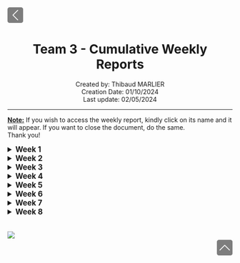 <div> <a href="./"><img src="../img/back2.png" width="35px"></a>
</div>

<h1 align="center"> Team 3 - Cumulative Weekly Reports </h1>

<p align="center">
Created by: Thibaud MARLIER <br> Creation Date: 01/10/2024 <br> Last update: 02/05/2024
</p>

___

**<u>Note:</u>** If you wish to access the weekly report, kindly click on its name and it will appear. If you want to close the document, do the same.  
Thank you!

<details>
<summary style="font-size:1.2em; font-weight:bold;">Week 1</summary>

## Weekly Report N°1  

### <u> Introduction </u>

This week starts off the beginning of the Virtual Processor project, we've received the Call For Tender on January 2nd.  

### <u> Ongoing Tasks</u>

|           Task           | Member Assigned  | Progression | End Of Week objective | Start Date |
| :----------------------: | :--------------: | :---------: | :-------------------: | :--------: |
|        Learning C        | All team members |     40%     |          50%          | 08/01/2024 |
|     Project Charter      |     Thibaud      |     10%     |          60%          | 12/01/2024 |
| Functional specification |     Quentin      |     20%     |          20%          | 11/01/2024 |
|        Test Plan         |      Arthur      |     10%     |          10%          | 11/01/2024 |

### Cheat Sheet

| Percentage | 0%                           | 0% < 10%                                                                                         | 10% < 75%                                           | 75% < 90%                       | 90% < 99%                       | 100%                           |
| ---------- | ---------------------------- | ------------------------------------------------------------------------------------------------ | --------------------------------------------------- | ------------------------------- | ------------------------------- | ------------------------------ |
| Meaning    | The task hasn't been started | The basics of the task have been begun, with no details. Could either be templates, and  details | The task progresses with a steady advancement flow. | The task is approaching review. | The task is pending for review. | The task is done and included. |

### <u>Finished Tasks</u>

|          Task           | Member Assigned | Start Date |  End Date  |
| :---------------------: | :-------------: | :--------: | :--------: |
| Github Repository setup |    Aurélien     | 11/01/2024 | 11/01/2024 |
|   1st Meeting report    |     Thibaud     | 10/01/2024 | 10/01/2024 |

### <u>Team meeting</u>

Our first team meeting was held on the 10th of January 2024.  
During this meeting, we agreed on holding at least two weekly meetings according to our project time. We agreed as well to keep at least 20 minutes of our time at the end of each day when we have a project to debrief the work done during the day and set the goals for the next days.

The first tasks have been attributed as shown before.

### <u> Week feedback</u>

This week, we decided to focus on learning the C language, however, it's clear that we are behind in terms of management documents. We need to finish the creation of various documents and get the planning of most tasks done.

The overall team feeling is great, many members feel confident with the C language, and we are already thinking about how we will build our processor and thinking about the specification of our Assembly Language.

### <u>Next week planning </u>

Next week will be ruled by our progression in the C language.
Moreover, on Wednesday the 17th of January, we will meet in project time to brainstorm about the project. Discuss more deeply the specification of our Assembly language. And the architecture of our processor.

Next week's priorities are:

* Learning C language
* Project Charter
* Task allocation document
* Assembly syntax and rules
* Processor architecture
* Functional specifications
* RACII
* Gantt

</details>

<details>
<summary style="font-size:1.2em; font-weight:bold;">Week 2</summary>

## Weekly Report N°2

### <u> Introduction </u>

This week was once more ruled by learning the C language which is necessary for this project, however, we have had the time to gather during project time to discuss various directions that we will take for the project.

### <u> Ongoing Tasks</u>

|           Task           | Member Assigned |  Progression   | End Of Week objective | Start Date |
| :----------------------: | :-------------: | :------------: | :-------------------: | :--------: |
|     Development WBS      |     Mathis      | Pending review |    Pending review     | 17/01/2024 |
| Technical specification  |    Aurélien     |      10%       |          10%          | 17/01/2024 |
| Functional specification |     Quentin     |      25%       |          25%          | 17/01/2024 |
|        Test Plan         |     Arthur      | No Progression |           \           | 11/01/2024 |

### Cheat Sheet

| Percentage | 0%                           | 0% < 10%                                                                                         | 10% < 75%                                           | 75% < 90%                       | 90% < 99%                       | 100%                           |
| ---------- | ---------------------------- | ------------------------------------------------------------------------------------------------ | --------------------------------------------------- | ------------------------------- | ------------------------------- | ------------------------------ |
| Meaning    | The task hasn't been started | The basics of the task have been begun, with no details. Could either be templates, and  details | The task progresses with a steady advancement flow. | The task is approaching review. | The task is pending for review. | The task is done and included. |

### <u>Finished Tasks</u>

|        Task         | Member(s) Assigned | Start Date |  End Date  |
| :-----------------: | :----------------: | :--------: | :--------: |
| Learning C Language |     Whole team     | 11/01/2024 | 19/01/2024 |
|   Project Charter   |      Thibaud       | 12/01/2024 | 21/01/2024 |

### <u>Team meeting</u>

The 17th of January 2024, we gathered for the first during project time to have a meeting about various directions to take, during the morning we had:

* Discussed the specifications of our Assembly Language,
* Broke down the different steps to build our own Virtual Processor,
* Started working on the Processor's architecture by checking different architectures that already exist,
* Decided to take inspiration from different CPUs, RISK-V, ARM...
* Set up our coding environment and laws of development.

* We have decided to contact the client about the various decisions that we have taken and the client seemed interested in the directions we were taking.

### <u>Week feedback</u>

This week didn't mark any great advancement document writing-wise, but gathering to take all these decisions was necessary. We are sure to all have the same scope for the project. We still have yet to decide on all the specifications for the project, but this will be done shortly.

### <u>Next week planning </u>

* Initial meeting on Monday the 22nd
* Functional specification near finalization
* Functional specification review, if finished
* Project Charter publishing
* Advancing on Technical specifications (25% of completion)
* Advancing on Test plan (20% completion)
* Discuss the last details
* Beginning of vCPU development

</details>

<details>
<summary style="font-size:1.2em; font-weight:bold;">Week 3</summary>

## Weekly Report N°3

### <u> Introduction </u>

Third week of the Virtual Processor project, for ALGOSUP. This week was ruled by great progress made on the project. The Functional Specification document is due next week so most of the work has to be done on the document, moreover, various other tasks have been done during the week, so let's deal with that.

### <u> Ongoing Tasks</u>

|           Task            | Member Assigned | Progression | End Of Week objective | Start Date |
| :-----------------------: | :-------------: | :---------: | :-------------------: | :--------: |
|  Technical specification  |    Aurélien     |     50%     |          25%          | 17/01/2024 |
| Functional specification  |     Quentin     |     70%     |          80%          | 17/01/2024 |
|         Test Plan         |     Arthur      |     25%     |          20%          | 11/01/2024 |
| Creation of the processor |      Malo       |     40%     |          30%          | 24/01/2024 |
| Creation of the assembler |     Mathis      |     50%     |          30%          | 24/01/2024 |
|   Update of weekly KPIs   |     Thibaud     |     80%     |          90%          | 26/01/2024 |

### Cheat Sheet

| Percentage | 0%                           | 0% < 10%                                                                                         | 10% < 75%                                           | 75% < 90%                       | 90% < 99%                       | 100%                           |
| ---------- | ---------------------------- | ------------------------------------------------------------------------------------------------ | --------------------------------------------------- | ------------------------------- | ------------------------------- | ------------------------------ |
| Meaning    | The task hasn't been started | The basics of the task have been begun, with no details. Could either be templates, and  details | The task progresses with a steady advancement flow. | The task is approaching review. | The task is pending for review. | The task is done and included. |

<br>

### <u>Finished Tasks</u>

|                 Task                  | Member(s) Assigned | Start Date |  End Date  |
| :-----------------------------------: | :----------------: | :--------: | :--------: |
|            Development WBS            |       Mathis       | 17/01/2024 | 23/01/2024 |
| Defining Last Details Of The Assembly |     Whole Team     | 22/01/2024 | 23/01/2024 |
|    Described the Interpreter goal     |        Malo        | 22/01/2024 | 22/01/2024 |
|       Risk Mitigation Document        |      Thibaud       | 24/01/2024 | 25/01/2024 |
|          KPI Initialization           |      Thibaud       | 24/01/2024 | 26/01/2024 |
|          1st assembly files           |   Malo & Mathis    | 25/01/2024 | 25/01/2024 |
|      Creation of personas - Func      |       Mathis       | 26/01/2024 | 26/01/2024 |

### <u>Team meeting</u>

During the week, we had one meeting on Monday the 22nd of January, during this meeting, we discussed the last details to decide on concerning our assembly language.  
We've discussed the upcoming tasks and how we would dispatch them to the team.
Many technical decisions have been made amongst the team, which will be described in the functional and technical specifications.  
Moreover, we've discussed the various KPIs that would be set, here's a link to the KPIs: [Link](https://docs.google.com/spreadsheets/d/1_e3KZmQ_rL7N9RfHELOPWwakPeHL5rIRIHAhU5QM1bc/edit#gid=704615476)  
On Friday the 26th, we made a meeting to debrief the whole week, we have determined the tasks that need to be done urgently for next week. Some members have to be working on the weekend to finalize the function specifications document. This means that a meeting is necessary on Monday the 29th to discuss the progress made on the document.

### <u>Week feedback</u>

This week marks huge progress document-wise, however, we didn't reach the expectations on the Functional Specifications document, meaning that we will have to work thoroughly on it on Monday and Tuesday.
Despite that, the team is content with the current state of the project, they like the way the team is managed, the ambiance is joyful and we are determined to keep on going on the project to handle a great product at the end of the project. Everything is going smoothly, even if we have to speed up on some tasks.

### <u>Next week planning </u>

* Finish the functional specification.
* Review the functional specification.
* Provide the document to the client.
* Keep on with the development of the processor.
* Keep on with the development of the assembly.
* Great progress concerning the technical specifications - Which needs to be nearly reviewable. (80% of completion)
* Progress concerning the Test Plan. (50% of completion)
* Meetings on Monday and Friday.

For a more detailed breakdown, please refer to the Gant chart: [Link](https://github.com/users/Biohazardyee/projects/2/views/2)

</details>

<details>
<summary style="font-size:1.2em; font-weight:bold;">Week 4</summary>

## Weekly Report N°4

### <u>Introduction </u>

This week marks the fourth week of the Virtual Processor Project. One major event happened this week: we had to submit and send the [functional specifications](https://github.com/algosup/2023-2024-project-3-virtual-processor-team-3/blob/main/documents/functional_specifications.md) to the client. \
However, there was no time to rest as the technical specifications document is due next week. \
Moreover, we need to keep progressing on the overall state of the project. \
This document will show the weekly progress made on the project, on various tasks, and shows the tasks done during the week.

### <u>Ongoing Tasks</u>

| Task  | Member Assigned | Progression | End Of Week objective | Start Date |
| :---: | :-------------: | :---------: | :-------------------: | :--------: |
| Technical Specification Review | Arthur, Thibaud, Quentin     |    60%     | 0%   | 02/02/2024    |
| Test Plan                      | Arthur                       |    80%     | 50%  | 11/01/2024    |
| Test Cases                     | Arthur                       |    70%     | 80%  | 20/01/2024    |
| Processor development          | Malo, Quentin                |    75%     | 70%  | 24/01/2024    |
| Assembler development          | Mathis, Quentin              |    75%      | 70%  | 24/01/2024    |

### Cheat Sheet

| Percentage | 0%                           | 0% < 10%                                                                                         | 10% < 75%                                           | 75% < 90%                       | 90% < 99%                       | 100%                           |
| ---------- | ---------------------------- | ------------------------------------------------------------------------------------------------ | --------------------------------------------------- | ------------------------------- | ------------------------------- | ------------------------------ |
| Meaning    | The task hasn't been started | The basics of the task have been begun, with no details. Could either be templates and details | The task progresses with a steady advancement flow. | The task is approaching review. | The task is pending for review. | The task is done and included. |

<br>

### <u>Finished Tasks</u>

| Task  | Member(s) Assigned | Start Date | End Date |
| :---: | :----------------: | :--------: | :------: |
| Functional Specifications  |  Quentin   |    17/01/2024        |  30/01/2024       |
| Functional Specification review  |   Arthur, Thibaud, Aurélien |   29/01/2024      |  30/01/2024        |
| Functional Specification submition  |  Quentin, Aurélien, Thibaud |   30/01/2024   |  30/01/2024        |
| Creation of a cheat sheet with Assembly instruction  | Mathis  |  01/02/2024        | 02/02/2024 |
| Management Communication Plan    | Thibaud                      | 01/02/2024           | 02/02/2024    |
| Update of weekly KPIs    |   Thibaud  |  02/02/2024    |   02/02/2024    |
| Technical Specifications |  Aurélien  |  17/01/2024          |  02/02/2024        |

### <u>Team meeting</u>

The first weekly meeting was held on Monday the 29th of January. \
Firstly, we discussed the various progress that were made during the weekend to plan the week according to what we needed to do. \
We agreed on focusing on the Functional Specifications as the document was due the next day and much work still needed, at the time, to be done on the document. \
Moreover, the team mentioned that the Project Manager was not enough integrated into the technical discussions, and this had to be taken into consideration. \
We then dispatched various tasks for the day and started to work. \

The second weekly meeting was held on Friday the second of February, we discussed the various tasks done during the week and congratulated each other for the progress made. \
We discussed some more technical ideas that we had throughout the week and decided to think about these during the weekend to make a great decision on Monday.
Moreover, Aurélien, Quentin, and Thibaud decided to keep on working on the technical specifications to maintain the document at a great overall quality. \
The team feels great according to the feedback they gave, we have to keep working this way for the project's well-being. We discussed the progress made on different tasks to fuel the KPIs, so far, they are great, even if we still could do better. \
This wrapped up the week, we are ready for a new one.

### <u>Week feedback</u>

This week, we had 21 project hours available to us, Monday and Tuesday were ruled by finalizing the functional requirements document, its review, and its submission. The team was delighted to conclude this document, it was a relief. \
However, we noticed that the document still needed some changes, which were done, later. \
Moreover, the technical specifications document is done and awaiting review. The document will undergo many modifications still but most of the job is done. \
From the meetings we held and personal feedback, the team would like the Project Manager to be more of a part of the discussions that are held about the technical part of the project. In this dynamic of change, the [Communication Management Plan Document](https://github.com/algosup/2023-2024-project-3-virtual-processor-team-3/blob/main/documents/Management/weekly_report/weekly_report3.md) was created, to improve the communication from within the team but also reflect exterior sources. \
This week was exhaustive, the team needs to rest during the weekend. Our team will come back, energetic, on Monday.

### <u>Next week planning </u>

Next week, will mostly be overtime hours as we only have, three hours and thirty minutes in project time, all together. Meaning, it is necessary to work overtime next week, on the various tasks dispatched. \
For a more detailed breakdown, please refer to the Gant chart: [Link](https://github.com/users/Biohazardyee/projects/2/views/2)

* Finalize the Technical Specifications
* Review the Technical Specifications document
* Submit the Technical Specifications
* Test Cases finalize
* Test plan nearly completed (75%)
* 60% completion for the Processor development
* 60% completion for the Assembler development
* Start the development of the debugger

</details>

<details>
<summary style="font-size:1.2em; font-weight:bold;">Week 5</summary>

## Weekly Report N°5

### <u> Introduction </u>

This week marks the 5th week of the virtual processor project. However, this week was cut short as only 3h30 was specified during school hours for the week.
We've been focusing on another project that was given to us in Git class.

### <u> Ongoing Tasks</u>

| Task  | Member Assigned | Progression | End Of Week objective | Start Date |
| :---: | :-------------: | :---------: | :-------------------: | :--------: |
| Processor development   | Malo, Quentin    |    70%           | 70%  | 24/01/2024     |
| Assembler development   | Mathis, Quentin  |    75%           | 80%  | 24/01/2024    |
| Test Plan               | Arthur           |    85%           | 85%     |  17/01/2024 |
| Debugger development    | Quentin, Aurélien, Malo, Mathis     | 5%    |   10% | 12/01/2024  |

### Cheat Sheet

| Percentage | 0%                           | 0% < 10%                                                                                         | 10% < 75%                                           | 75% < 90%                       | 90% < 99%                       | 100%                           |
| ---------- | ---------------------------- | ------------------------------------------------------------------------------------------------ | --------------------------------------------------- | ------------------------------- | ------------------------------- | ------------------------------ |
| Meaning    | The task hasn't been started | The basics of the task have been begun, with no details. Could either be templates and details | The task progresses with a steady advancement flow. | The task is approaching review. | The task is pending for review. | The task is done and included. |

<br>

### <u>Finished Tasks</u>

| Task  | Member(s) Assigned | Start Date | End Date |
| :---: | :----------------: | :--------: | :------: |
| Test Cases | Arthur        | 01/02/2024 |  09/02/2024|
| Technical Specifications Review | Thibaud | 05/02/2024 | 09/02/2024 |

### <u>Team meeting</u>

The team gathered on Monday the 5th of January and was the only time in the week that they gathered to discuss the project's progress. We've only dispatched basic tasks. We knew that the week would be short project-wise. However, some progress needed to be made to improve the final product. So the week was made to read documentation for ourselves on how we would build the debugger. We're still needing to define all the major steps to create it. \
Moreover, we've received the functional specification feedback from the reviewers and analyzed it. We've found many points to modify and to go deeper into to improve the document and the final product's quality.

### <u>Week feedback</u>

As previously said, the week was quite short, our team was focused on the Git courses. Little to no progress was made on the product, but this week was necessary for the team and was resourceful. More progress will be made next week and hopefully, we will nearly finish the processor and the assembly. Then we will focus on the debugger and the Visual Studio code plugin.

### <u>Next week planning </u>

For a more detailed breakdown, please refer to the Gant chart: [Link](https://github.com/users/Biohazardyee/projects/2/views/2)

* Finalize the Test Plan
* Submit the Test plan to the client and the reviewers
* Start the debugger development
* Continue to read the documentation
* Create a PDF on which our documentation will be
* Improve the KPIs
* Start working on the plugin if possible.

</details>

<details>
<summary style="font-size:1.2em; font-weight:bold;">Week 6</summary>

## Week 6

## Weekly Report N°6

### <u> Introduction </u>

This week marks the 6th week of the Virutal Processor project. We are getting closer and closer to the final deadline. This week, we had fourteen hours of project available to us. Moreover, the Test Plan was due for the 16th of February.

### <u> Ongoing Tasks</u>

| Task  | Member Assigned | Progression | End Of Week objective | Start Date |
| :---: | :-------------: | :---------: | :-------------------: | :--------: |
| Processor development       |   Malo, Quentin              |    90%         |          100%            | 24/01/2024       |
| Assembler development      |  Mathis, Quentin                |      90%       |    100%                   | 24/01/2024           |
| Debugger development     |    Quentin, Aurélien, Malo, Mathis             |     30%          |          15%             |    12/01/2024        |
| Assembly documentation      |Thibaud, Aurélien                 |             |                       |   14/02/2024          |

### Cheat Sheet

| Percentage | 0%                           | 0% < 10%                                                                                         | 10% < 75%                                           | 75% < 90%                       | 90% < 99%                       | 100%                           |
| ---------- | ---------------------------- | ------------------------------------------------------------------------------------------------ | --------------------------------------------------- | ------------------------------- | ------------------------------- | ------------------------------ |
| Meaning    | The task hasn't been started | The basics of the task have been begun, with no details. Could either be templates, and  details | The task progresses with a steady advancement flow. | The task is approaching review. | The task is pending for review. | The task is done and included. |

<br>

### <u>Finished Tasks</u>

| Task  | Member(s) Assigned | Start Date | End Date |
| :---: | :----------------: | :--------: | :------: |
| Test Plan | Arthur         | 17/01/2024 | 19/02/2024 |
| Test Plan Review | Thibaud | 19/02/2024 | 19/02/2024 |

### <u>Team meeting</u>

The team first gathered on monday the 12th of january 2024, after briefly discussing the various progress made during the weekend, the team quickly got back to work on the various task that were dispatched. We agreed on starting to create the Assembly documentation during the week. Moreover, the development team started to implement various features.
On friday the 16th, no meeting was "held" as we had to release the Test Plan, however, during the afternoon, we still had small talks about the week and about the next few weeks.

### <u>Week feedback</u>

The team is positive about the progress on the project and we expect to be respect deadlines, however, we're finding out that some nice to have features we would have liked to add to our product will most likely be present in the final product, as we are starting to get low on available hours. Moreover, we will need to prepare the oral presentation which will occupy most of our time during the next weeks.
We will most likely check all the requirements, but we will most likely not being able to have a fully working products, nice to have wise.

### <u>Next week planning </u>

For a more detailed breakdown, please refer to the Gant chart: [Link](https://github.com/users/Biohazardyee/projects/2/views/2))

* Near the finalization of the processor and the assembly
* Try to have a small working debugger
* Start working on the oral presentation
* Quality check the whole product
* Finalize the assembly documentation

</details>

<details>
<summary style="font-size:1.2em; font-weight:bold;">Week 7</summary>

## Weekly Report N°7

### <u> Introduction </u>

This week, despite being the last week of the project is the last week of development for the Virtual Processor. Meaning that by the end of the week, we need to release our final product. This means that both our Assembler and Processor have to be finished, refurbished and to ensure that a user can use our product.

### <u> Ongoing Tasks</u>

| Task  | Member Assigned | Progression | End Of Week objective | Start Date |
| :---: | :-------------: | :---------: | :-------------------: | :--------: |
| built-in Debugger      |  Malo, Quentin        |    Stopped progression (20%)    |   90%                |   12/01/2024    |
| Oral preparation      | Whole team                |      10%       |        0%               |     22/01/2024       |
| Assembler             |Mathis                      | 90%            |100%         |      24/01/2024                 |

### Cheat Sheet

| Percentage | 0%                           | 0% < 10%                                                                                         | 10% < 75%                                           | 75% < 90%                       | 90% < 99%                       | 100%                           |
| ---------- | ---------------------------- | ------------------------------------------------------------------------------------------------ | --------------------------------------------------- | ------------------------------- | ------------------------------- | ------------------------------ |
| Meaning    | The task hasn't been started | The basics of the task have been begun, with no details. Could either be templates, and  details | The task progresses with a steady advancement flow. | The task is approaching review. | The task is pending for review. | The task is done and included. |

<br>

### <u>Finished Tasks</u>

| Task  | Member(s) Assigned | Start Date | End Date |
| :---: | :----------------: | :--------: | :------: |
| Backup processor      | Malo            |    22/02/2024        | 23/02/2024          |
| Assembly instructions set document     | Aurélien, Thibaud, Quentin                    |  15/02/2024          | 22/02/2024         |
| Final product release   |    Whole team               |  23/02/2024           |  23/02/2024        |
|  Final Product       | Whole team                    |   09/01/2024         |  23/02/2024        |

### <u>Team meeting</u>

The team gathered for the first time on Monday the 19th in the afternoon, we've discussed the progress made during the weekend and the last steps that will be taken during the last week of development, we decided to stop focusing on building a debugger to focus on a more reliable and convenient product.
Moreover, we decided not to do a meeting on Friday as the team was rushing to release the product as some non-ideal event occurred leading us to lose time (this will be detailed in the week's feedback).

### <u>Week feedback</u>

The week went smoothly. However, Mathis was sick for nearly the whole week and it has highly impacted the development of the assembler. However, after a meeting, he told us that he could ensure the release of the assembler on Friday. This wasn't ensured. We decided to take action and decided to create a backup assembler ( rushed one) on Thursday. Malo has done a wonderful job by providing such a great assembler in such a short time frame. We are still waiting for Mathis Assembler to be given to the team, to then implement it into the final product. It will be the next step of our product and will mark the first update. We expected to have it for Friday, however on Sunday. We still don't have any news from Mathis' assembler.

We are saddened to not being able to use a refurbished assembler by the time of the release of the product, but the worst has been managed and by now, we have a working product. It isn't as effective as planned but it's working.

### <u>Next week planning </u>

Next week will not have a huge impact project-wise as we will mainly focus on preparing for the final presentation of the project and the product.

Next week's tasks:

* Prepare the final oral exam
* Update the product with the right assembler instead of the back up one
* Discuss what went wrong with the team
* Enjoy our last week as a team!

</details>

<details>
<summary style="font-size:1.2em; font-weight:bold;">Week 8</summary>

## Week 8

</details>

<br>
<br>

<img src="https://www.jeanphilippegrasse.com/wp-content/uploads/2023/04/ALGOSUP.png" width="700">

<div align="right"><a href="#week-1"><img src="../img/back.png" width="35px"></a></div>
